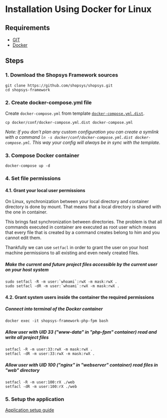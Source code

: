 # Installation Using Docker for Linux

## Requirements
* [GIT](https://git-scm.com/book/en/v2/Getting-Started-Installing-Git)
* [Docker](https://docs.docker.com/engine/installation/)

## Steps
### 1. Download the Shopsys Framework sources
```
git clone https://github.com/shopsys/shopsys.git
cd shopsys-framework
```

### 2. Create docker-compose.yml file
Create `docker-compose.yml` from template [`docker-compose.yml.dist`](../../docker/conf/docker-compose.yml.dist).
```
cp docker/conf/docker-compose.yml.dist docker-compose.yml
```

*Note: If you don't plan any custom configuration you can create a symlink with a command `ln -s docker/conf/docker-compose.yml.dist docker-compose.yml`.*
*This way your config will always be in sync with the template.*

### 3. Compose Docker container
```
docker-compose up -d
```

### 4. Set file permissions
#### 4.1. Grant your local user permissions
On Linux, synchronization between your local directory and container directory is done by mount. That means that a local directory is shared with the one in container.

This brings fast synchronization between directories. The problem is that all commands executed in container are executed as root user which means that every file that is created by a command  creates belong to him and you cannot edit them.

Thankfully we can use `setfacl` in order to grant the user on your host machine permissions to all existing and even newly created files.  

##### Make the current and future project files accessible by the current user on your host system
```
sudo setfacl -R -m user:`whoami`:rwX -m mask:rwX .
sudo setfacl -dR -m user:`whoami`:rwX -m mask:rwX .
```

#### 4.2. Grant system users inside the container the required permissions
##### Connect into terminal of the Docker container
```
docker exec -it shopsys-framework-php-fpm bash
```

##### Allow user with UID 33 ("www-data" in "php-fpm" container) read and write all project files
```
setfacl -R -m user:33:rwX -m mask:rwX .
setfacl -dR -m user:33:rwX -m mask:rwX .
```

##### Allow user with UID 100 ("nginx" in "webserver" container) read files in "web" directory
```
setfacl -R -m user:100:rX ./web
setfacl -dR -m user:100:rX ./web
```

### 5. Setup the application
[Application setup guide](installation-using-docker-application-setup.md)
